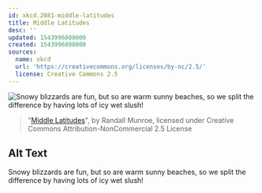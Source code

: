 ```yaml
---
id: xkcd.2081-middle-latitudes
title: Middle Latitudes
desc: ''
updated: 1543996800000
created: 1543996800000
sources:
  name: xkcd
  url: 'https://creativecommons.org/licenses/by-nc/2.5/'
  license: Creative Commons 2.5
---
```

![Snowy blizzards are fun, but so are warm sunny beaches, so we split the difference by having lots of icy wet slush!](https://imgs.xkcd.com/comics/middle_latitudes.png)
> "[Middle Latitudes](https://xkcd.com/2081/)", by Randall Munroe, licensed under Creative Commons Attribution-NonCommercial 2.5 License

## Alt Text
Snowy blizzards are fun, but so are warm sunny beaches, so we split the difference by having lots of icy wet slush!
